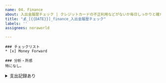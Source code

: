 ```yaml
---
name: 04. Finance
about: 入出金履歴チェック | クレジットカードの不正利用などがないか毎日しっかりと確かめましょう
title: "💰_[{{DATE}}]_finance_入出金履歴チェック"
labels: ''
assignees: noraworld

---
```


```
### チェックリスト
* [x] Money Forward

### 分析・所感
特になし。
```

<details>
<summary>支出記録あり</summary>

```
### チェックリスト
* [ ] Money Forward

### 支出
| 概要 | 金額 | 妥当性 |
| --- | :---: | :---: |


### 分析・所感
特になし。
```
</details>
